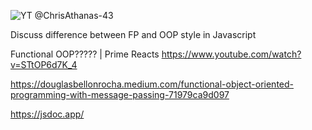 ![YT @ChrisAthanas-43](https://github.com/realityexpander/OOP_Functional_Javascript/assets/5157474/4d561aab-edb3-4624-b47e-f8d0a7d3ce6f)

Discuss difference between FP and OOP style in Javascript

Functional OOP????? | Prime Reacts
https://www.youtube.com/watch?v=STtOP6d7K_4

https://douglasbellonrocha.medium.com/functional-object-oriented-programming-with-message-passing-71979ca9d097

https://jsdoc.app/
